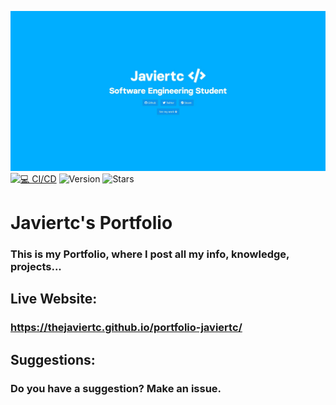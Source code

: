 ![Main Image](https://raw.githubusercontent.com/thejaviertc/portfolio-javiertc/main/public/img/main.jpg)
[![💻 CI/CD](https://github.com/thejaviertc/portfolio-javiertc/actions/workflows/cicd.yml/badge.svg?branch=main)](https://github.com/thejaviertc/portfolio-javiertc/actions/workflows/cicd.yml)
![Version](https://img.shields.io/github/v/release/thejaviertc/portfolio-javiertc)
![Stars](https://img.shields.io/github/stars/thejaviertc/portfolio-javiertc)

# **Javiertc's Portfolio**

### **This is my Portfolio, where I post all my info, knowledge, projects...**

## **Live Website:**

### **https://thejaviertc.github.io/portfolio-javiertc/**

## **Suggestions:**

### **Do you have a suggestion? Make an issue.**

